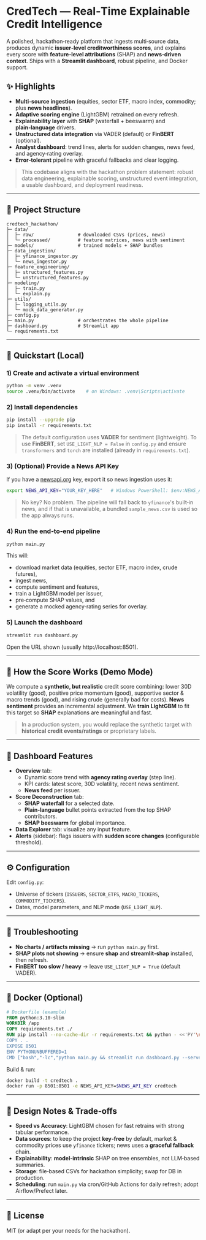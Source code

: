 
# CredTech — Real‑Time Explainable Credit Intelligence

A polished, hackathon‑ready platform that ingests multi‑source data, produces dynamic **issuer‑level creditworthiness scores**, and explains every score with **feature‑level attributions** (SHAP) and **news‑driven context**. Ships with a **Streamlit dashboard**, robust pipeline, and Docker support.

## ✨ Highlights
- **Multi‑source ingestion** (equities, sector ETF, macro index, commodity; plus **news headlines**).
- **Adaptive scoring engine** (LightGBM) retrained on every refresh.
- **Explainability layer** with **SHAP** (waterfall + beeswarm) and **plain‑language** drivers.
- **Unstructured data integration** via VADER (default) or **FinBERT** (optional).
- **Analyst dashboard**: trend lines, alerts for sudden changes, news feed, and agency‑rating overlay.
- **Error‑tolerant** pipeline with graceful fallbacks and clear logging.

> This codebase aligns with the hackathon problem statement: robust data engineering, explainable scoring, unstructured event integration, a usable dashboard, and deployment readiness.

---

## 🧱 Project Structure
```
credtech_hackathon/
├─ data/
│  ├─ raw/                # downloaded CSVs (prices, news)
│  └─ processed/          # feature matrices, news with sentiment
├─ models/                # trained models + SHAP bundles
├─ data_ingestion/
│  ├─ yfinance_ingestor.py
│  └─ news_ingestor.py
├─ feature_engineering/
│  ├─ structured_features.py
│  └─ unstructured_features.py
├─ modeling/
│  ├─ train.py
│  └─ explain.py
├─ utils/
│  ├─ logging_utils.py
│  └─ mock_data_generator.py
├─ config.py
├─ main.py                # orchestrates the whole pipeline
├─ dashboard.py           # Streamlit app
└─ requirements.txt
```

---

## 🚀 Quickstart (Local)

### 1) Create and activate a virtual environment
```bash
python -m venv .venv
source .venv/bin/activate    # on Windows: .venv\Scripts\activate
```

### 2) Install dependencies
```bash
pip install --upgrade pip
pip install -r requirements.txt
```

> The default configuration uses **VADER** for sentiment (lightweight). To use **FinBERT**, set `USE_LIGHT_NLP = False` in `config.py` and ensure `transformers` and `torch` are installed (already in `requirements.txt`).

### 3) (Optional) Provide a News API Key
If you have a [newsapi.org](https://newsapi.org) key, export it so news ingestion uses it:
```bash
export NEWS_API_KEY="YOUR_KEY_HERE"   # Windows PowerShell: $env:NEWS_API_KEY="YOUR_KEY_HERE"
```

> No key? No problem. The pipeline will fall back to `yfinance`'s built‑in news, and if that is unavailable, a bundled `sample_news.csv` is used so the app always runs.

### 4) Run the end‑to‑end pipeline
```bash
python main.py
```
This will:
- download market data (equities, sector ETF, macro index, crude futures),
- ingest news,
- compute sentiment and features,
- train a LightGBM model per issuer,
- pre‑compute SHAP values, and
- generate a mocked agency‑rating series for overlay.

### 5) Launch the dashboard
```bash
streamlit run dashboard.py
```
Open the URL shown (usually http://localhost:8501).

---

## 🧠 How the Score Works (Demo Mode)
We compute a **synthetic, but realistic** credit score combining: lower 30D volatility (good), positive price momentum (good), supportive sector & macro trends (good), and rising crude (generally bad for costs). **News sentiment** provides an incremental adjustment. We **train LightGBM** to fit this target so **SHAP** explanations are meaningful and fast.

> In a production system, you would replace the synthetic target with **historical credit events/ratings** or proprietary labels.

---

## 🧩 Dashboard Features
- **Overview** tab:
  - Dynamic score trend with **agency rating overlay** (step line).
  - KPI cards: latest score, 30D volatility, recent news sentiment.
  - **News feed** per issuer.
- **Score Deconstruction** tab:
  - **SHAP waterfall** for a selected date.
  - **Plain‑language** bullet points extracted from the top SHAP contributors.
  - **SHAP beeswarm** for global importance.
- **Data Explorer** tab: visualize any input feature.
- **Alerts** (sidebar): flags issuers with **sudden score changes** (configurable threshold).

---

## ⚙️ Configuration
Edit `config.py`:
- Universe of tickers (`ISSUERS`, `SECTOR_ETFS`, `MACRO_TICKERS`, `COMMODITY_TICKERS`).
- Dates, model parameters, and NLP mode (`USE_LIGHT_NLP`).

---

## 🧪 Troubleshooting
- **No charts / artifacts missing** → run `python main.py` first.
- **SHAP plots not showing** → ensure **shap** and **streamlit‑shap** installed, then refresh.
- **FinBERT too slow / heavy** → leave `USE_LIGHT_NLP = True` (default VADER).

---

## 🐳 Docker (Optional)
```dockerfile
# Dockerfile (example)
FROM python:3.10-slim
WORKDIR /app
COPY requirements.txt ./
RUN pip install --no-cache-dir -r requirements.txt && python - <<'PY'\nimport nltk;nltk.download('vader_lexicon')\nPY
COPY . .
EXPOSE 8501
ENV PYTHONUNBUFFERED=1
CMD ["bash","-lc","python main.py && streamlit run dashboard.py --server.port=8501 --server.address=0.0.0.0"]
```
Build & run:
```bash
docker build -t credtech .
docker run -p 8501:8501 -e NEWS_API_KEY=$NEWS_API_KEY credtech
```

---

## 🧯 Design Notes & Trade‑offs
- **Speed vs Accuracy**: LightGBM chosen for fast retrains with strong tabular performance.
- **Data sources**: to keep the project **key‑free** by default, market & commodity prices use `yfinance` tickers; news uses a **graceful fallback** chain.
- **Explainability**: **model‑intrinsic** SHAP on tree ensembles, not LLM‑based summaries.
- **Storage**: file‑based CSVs for hackathon simplicity; swap for DB in production.
- **Scheduling**: run `main.py` via cron/GitHub Actions for daily refresh; adopt Airflow/Prefect later.

---

## 📜 License
MIT (or adapt per your needs for the hackathon).
